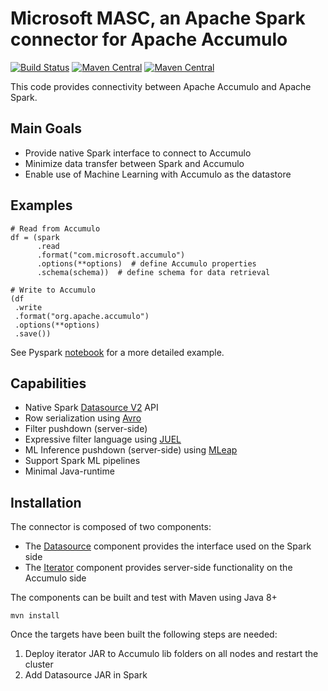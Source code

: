 # Microsoft MASC, an Apache Spark connector for Apache Accumulo
[![Build Status](https://dev.azure.com/AZGlobal/Azure%20Global%20CAT%20Engineering/_apis/build/status/AGCE%20AI/Web%20Scale%20AI/microsoft.Accumulo?branchName=master)](https://dev.azure.com/AZGlobal/Azure%20Global%20CAT%20Engineering/_build/latest?definitionId=84&branchName=master) 
[![Maven Central](https://maven-badges.herokuapp.com/maven-central/com.microsoft.masc/accumulo-spark-datasource/badge.svg)](https://maven-badges.herokuapp.com/maven-central/com.microsoft.masc/accumulo-spark-datasource)
[![Maven Central](https://maven-badges.herokuapp.com/maven-central/com.microsoft.masc/accumulo-spark-iterator/badge.svg)](https://maven-badges.herokuapp.com/maven-central/com.microsoft.masc/accumulo-spark-iterator)

This code provides connectivity between Apache Accumulo and Apache Spark.

## Main Goals
- Provide native Spark interface to connect to Accumulo
- Minimize data transfer between Spark and Accumulo
- Enable use of Machine Learning with Accumulo as the datastore

## Examples
```
# Read from Accumulo
df = (spark
      .read
      .format("com.microsoft.accumulo")
      .options(**options)  # define Accumulo properties
      .schema(schema))  # define schema for data retrieval

# Write to Accumulo
(df
 .write
 .format("org.apache.accumulo")
 .options(**options)
 .save())
```

See Pyspark [notebook](examples/AccumuloSparkConnector.ipynb) for a more detailed example.

## Capabilities
- Native Spark [Datasource V2](http://shzhangji.com/blog/2018/12/08/spark-datasource-api-v2/) API
- Row serialization using [Avro](https://avro.apache.org/)
- Filter pushdown (server-side)
- Expressive filter language using [JUEL](http://juel.sourceforge.net/)
- ML Inference pushdown (server-side) using [MLeap](http://mleap-docs.combust.ml/)
- Support Spark ML pipelines
- Minimal Java-runtime

## Installation

The connector is composed of two components:
- The [Datasource](datasource) component provides the interface used on the Spark side
- The [Iterator](iterator) component provides server-side functionality on the Accumulo side

The components can be built and test with Maven using Java 8+
```
mvn install
```

Once the targets have been built the following steps are needed:
1) Deploy iterator JAR to Accumulo lib folders on all nodes and restart the cluster
2) Add Datasource JAR in Spark
